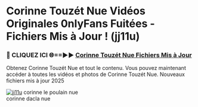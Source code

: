# Corinne Touzét Nue Vidéos Originales 0nlyFans Fuitées - Fichiers Mis à Jour ! (jj11u)

<h3>🔴 CLIQUEZ ICI 🌐==►► <a href="https://tinyurl.com/2pmr4ezf" rel="nofollow">Corinne Touzét Nue Fichiers Mis à Jour</a></h3>

Obtenez Corinne Touzét Nue et tout le contenu. Vous pouvez maintenant accéder à toutes les vidéos et photos de Corinne Touzét Nue. Nouveaux fichiers mis à jour 2025

[![jj11u](https://i.imgur.com/6SNvagu.gif)](https://tinyurl.com/2pmr4ezf)
corinne le poulain nue<br>
corinne dacla nue